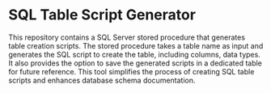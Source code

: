 # SQL Table Script Generator
This repository contains a SQL Server stored procedure that generates table creation scripts. 
The stored procedure takes a table name as input and generates the SQL script to create the table, including columns, data types. 
It also provides the option to save the generated scripts in a dedicated table for future reference. 
This tool simplifies the process of creating SQL table scripts and enhances database schema documentation.
